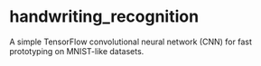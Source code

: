 # handwriting_recognition
A simple TensorFlow convolutional neural network (CNN) for fast prototyping on MNIST-like datasets.

